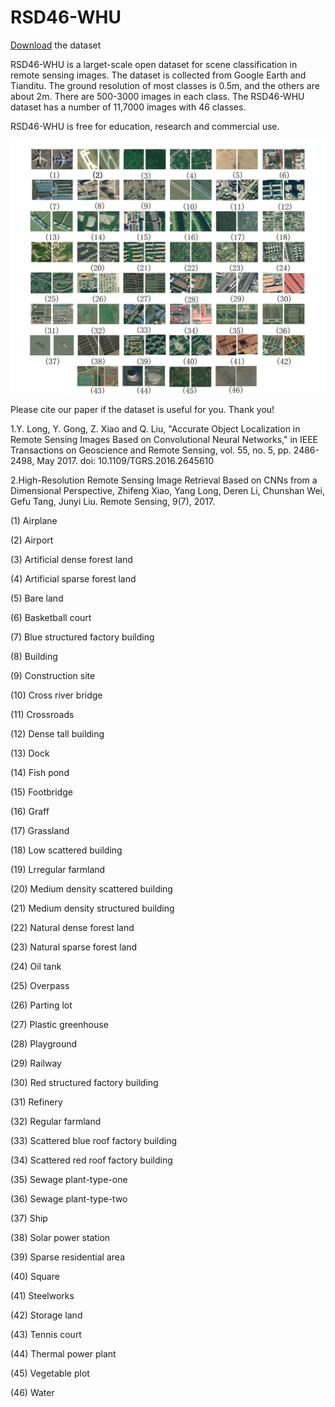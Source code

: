# RSD46-WHU

[Download](https://pan.baidu.com/s/1mMDKUu02V0s8rXstewv26A) the dataset

RSD46-WHU is a larget-scale open dataset for scene classification in remote sensing images. The dataset is collected from Google Earth and Tianditu. The ground resolution of most classes is 0.5m, and the others are about 2m. There are 500-3000 images in each class. The RSD46-WHU dataset has a number of 11,7000 images with 46 classes.

RSD46-WHU is free for education, research and commercial use.

![samples](./dataset2.jpg)

Please cite our paper if the dataset is useful for you. Thank you!

1.Y. Long, Y. Gong, Z. Xiao and Q. Liu, "Accurate Object Localization in Remote Sensing Images Based on Convolutional Neural Networks," in IEEE Transactions on Geoscience and Remote Sensing, vol. 55, no. 5, pp. 2486-2498, May 2017. doi: 10.1109/TGRS.2016.2645610

2.High-Resolution Remote Sensing Image Retrieval Based on CNNs from a Dimensional Perspective, Zhifeng Xiao, Yang Long, Deren Li, Chunshan Wei, Gefu Tang, Junyi Liu. Remote Sensing, 9(7), 2017.

(1) Airplane

(2) Airport

(3) Artificial dense forest land

(4) Artificial sparse forest land

(5) Bare land

(6) Basketball court

(7) Blue structured factory building

(8) Building

(9) Construction site

(10) Cross river bridge

(11) Crossroads

(12) Dense tall building

(13) Dock

(14) Fish pond

(15) Footbridge

(16) Graff

(17) Grassland

(18) Low scattered building

(19) Lrregular farmland

(20) Medium density scattered building

(21) Medium density structured building

(22) Natural dense forest land

(23) Natural sparse forest land

(24) Oil tank

(25) Overpass

(26) Parting lot

(27) Plastic greenhouse

(28) Playground

(29) Railway

(30) Red structured factory building

(31) Refinery

(32) Regular farmland

(33) Scattered blue roof factory building

(34) Scattered red roof factory building

(35) Sewage plant-type-one

(36) Sewage plant-type-two

(37) Ship

(38) Solar power station

(39) Sparse residential area

(40) Square

(41) Steelworks

(42) Storage land

(43) Tennis court

(44) Thermal power plant

(45) Vegetable plot

(46) Water
